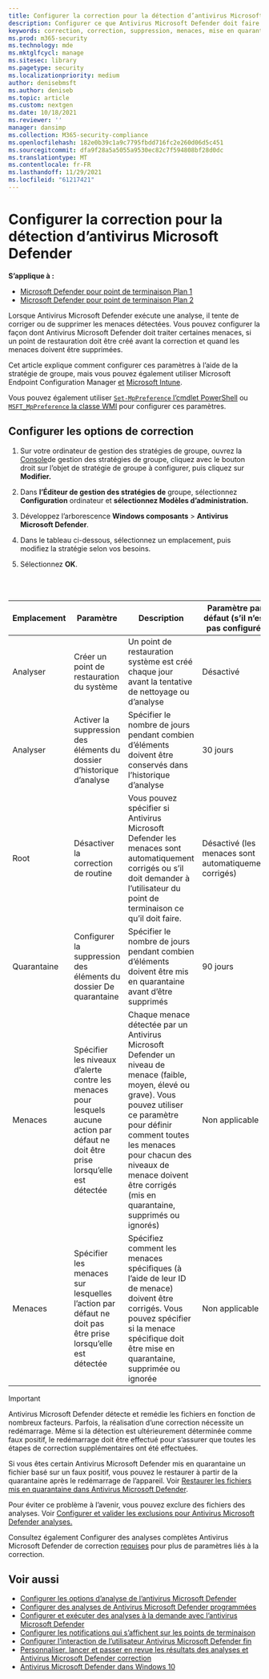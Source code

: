 ```yaml
---
title: Configurer la correction pour la détection d’antivirus Microsoft Defender
description: Configurer ce que Antivirus Microsoft Defender doit faire lorsqu’il détecte une menace et combien de temps les fichiers mis en quarantaine doivent être conservés dans le dossier de mise en quarantaine
keywords: correction, correction, suppression, menaces, mise en quarantaine, analyse, restauration
ms.prod: m365-security
ms.technology: mde
ms.mktglfcycl: manage
ms.sitesec: library
ms.pagetype: security
ms.localizationpriority: medium
author: denisebmsft
ms.author: deniseb
ms.topic: article
ms.custom: nextgen
ms.date: 10/18/2021
ms.reviewer: ''
manager: dansimp
ms.collection: M365-security-compliance
ms.openlocfilehash: 182e0b39c1a9c7795fbdd716fc2e260d06d5c451
ms.sourcegitcommit: dfa9f28a5a5055a9530ec82c7f594808bf28d0dc
ms.translationtype: MT
ms.contentlocale: fr-FR
ms.lasthandoff: 11/29/2021
ms.locfileid: "61217421"
---
```

# <a name="configure-remediation-for-microsoft-defender-antivirus-detections"></a>Configurer la correction pour la détection d’antivirus Microsoft Defender


**S’applique à :**

- [Microsoft Defender pour point de terminaison Plan 1](https://go.microsoft.com/fwlink/p/?linkid=2154037)
- [Microsoft Defender pour point de terminaison Plan 2](https://go.microsoft.com/fwlink/p/?linkid=2154037)

Lorsque Antivirus Microsoft Defender exécute une analyse, il tente de corriger ou de supprimer les menaces détectées. Vous pouvez configurer la façon dont Antivirus Microsoft Defender doit traiter certaines menaces, si un point de restauration doit être créé avant la correction et quand les menaces doivent être supprimées.

Cet article explique comment configurer ces paramètres à l’aide de la stratégie de groupe, mais vous pouvez également utiliser Microsoft Endpoint Configuration Manager [et](/configmgr/protect/deploy-use/endpoint-antimalware-policies#threat-overrides-settings) [Microsoft Intune](/intune/device-restrictions-configure).

Vous pouvez également utiliser [ `Set-MpPreference` l’cmdlet PowerShell](/powershell/module/defender/set-mppreference) ou [ `MSFT_MpPreference` la classe WMI](/previous-versions/windows/desktop/defender/windows-defender-wmiv2-apis-portal) pour configurer ces paramètres.

## <a name="configure-remediation-options"></a>Configurer les options de correction

1. Sur votre ordinateur de gestion des stratégies de groupe, ouvrez la [Console](/previous-versions/windows/it-pro/windows-server-2008-R2-and-2008/cc731212(v=ws.11))de gestion des stratégies de groupe, cliquez avec le bouton droit sur l’objet de stratégie de groupe à configurer, puis cliquez sur **Modifier.**

2. Dans **l’Éditeur de gestion des stratégies de** groupe, sélectionnez **Configuration** ordinateur et **sélectionnez Modèles d’administration.**

3. Développez l’arborescence **Windows composants** \> **Antivirus Microsoft Defender**.

4. Dans le tableau ci-dessous, sélectionnez un emplacement, puis modifiez la stratégie selon vos besoins.

5. Sélectionnez **OK**.

<br/><br/>

|Emplacement|Paramètre|Description|Paramètre par défaut (s’il n’est pas configuré)|
|---|---|---|---|
|Analyser|Créer un point de restauration du système|Un point de restauration système est créé chaque jour avant la tentative de nettoyage ou d’analyse|Désactivé|
|Analyser|Activer la suppression des éléments du dossier d’historique d’analyse|Spécifier le nombre de jours pendant combien d’éléments doivent être conservés dans l’historique d’analyse|30 jours|
|Root|Désactiver la correction de routine|Vous pouvez spécifier si Antivirus Microsoft Defender les menaces sont automatiquement corrigés ou s’il doit demander à l’utilisateur du point de terminaison ce qu’il doit faire.|Désactivé (les menaces sont automatiquement corrigés)|
|Quarantaine|Configurer la suppression des éléments du dossier De quarantaine|Spécifier le nombre de jours pendant combien d’éléments doivent être mis en quarantaine avant d’être supprimés|90 jours|
|Menaces|Spécifier les niveaux d’alerte contre les menaces pour lesquels aucune action par défaut ne doit être prise lorsqu’elle est détectée|Chaque menace détectée par un Antivirus Microsoft Defender un niveau de menace (faible, moyen, élevé ou grave). Vous pouvez utiliser ce paramètre pour définir comment toutes les menaces pour chacun des niveaux de menace doivent être corrigés (mis en quarantaine, supprimés ou ignorés)|Non applicable|
|Menaces|Spécifier les menaces sur lesquelles l’action par défaut ne doit pas être prise lorsqu’elle est détectée|Spécifiez comment les menaces spécifiques (à l’aide de leur ID de menace) doivent être corrigés. Vous pouvez spécifier si la menace spécifique doit être mise en quarantaine, supprimée ou ignorée|Non applicable|

> [!IMPORTANT]
> Antivirus Microsoft Defender détecte et remédie les fichiers en fonction de nombreux facteurs. Parfois, la réalisation d’une correction nécessite un redémarrage. Même si la détection est ultérieurement déterminée comme faux positif, le redémarrage doit être effectué pour s’assurer que toutes les étapes de correction supplémentaires ont été effectuées.
>
> Si vous êtes certain Antivirus Microsoft Defender mis en quarantaine un fichier basé sur un faux positif, vous pouvez le restaurer à partir de la quarantaine après le redémarrage de l’appareil. Voir [Restaurer les fichiers mis en quarantaine dans Antivirus Microsoft Defender](restore-quarantined-files-microsoft-defender-antivirus.md).
>
> Pour éviter ce problème à l’avenir, vous pouvez exclure des fichiers des analyses. Voir [Configurer et valider les exclusions pour Antivirus Microsoft Defender analyses.](configure-exclusions-microsoft-defender-antivirus.md)

Consultez également Configurer des analyses complètes Antivirus Microsoft Defender de correction [requises](scheduled-catch-up-scans-microsoft-defender-antivirus.md#remed) pour plus de paramètres liés à la correction.

## <a name="see-also"></a>Voir aussi

- [Configurer les options d’analyse de l’antivirus Microsoft Defender](configure-advanced-scan-types-microsoft-defender-antivirus.md)
- [Configurer des analyses de Antivirus Microsoft Defender programmées](scheduled-catch-up-scans-microsoft-defender-antivirus.md)
- [Configurer et exécuter des analyses à la demande avec l’antivirus Microsoft Defender](run-scan-microsoft-defender-antivirus.md)
- [Configurer les notifications qui s’affichent sur les points de terminaison](configure-notifications-microsoft-defender-antivirus.md)
- [Configurer l’interaction de l’utilisateur Antivirus Microsoft Defender fin](configure-end-user-interaction-microsoft-defender-antivirus.md)
- [Personnaliser, lancer et passer en revue les résultats des analyses et Antivirus Microsoft Defender correction](customize-run-review-remediate-scans-microsoft-defender-antivirus.md)
- [Antivirus Microsoft Defender dans Windows 10](microsoft-defender-antivirus-in-windows-10.md)
